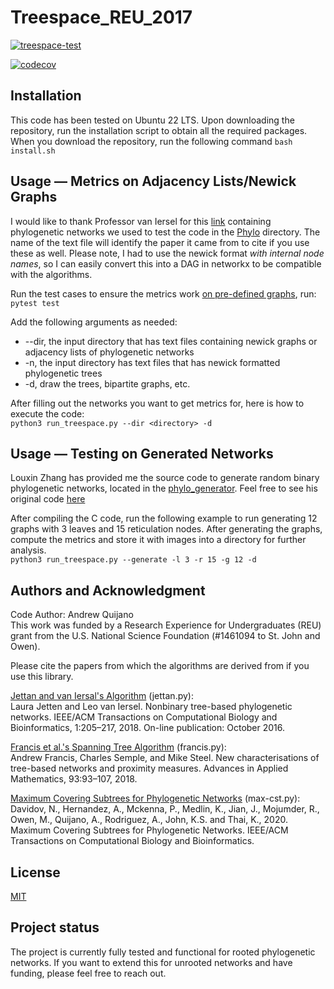 # Treespace_REU_2017
[![treespace-test](https://github.com/AndrewQuijano/Treespace_REU_2017/actions/workflows/treespace-test.yml/badge.svg)](https://github.com/AndrewQuijano/Treespace_REU_2017/actions/workflows/treespace-test.yml)

[![codecov](https://codecov.io/gh/AndrewQuijano/Treespace_REU_2017/branch/main/graph/badge.svg?token=DG1IUGC12E)](https://codecov.io/gh/AndrewQuijano/Treespace_REU_2017)

## Installation
This code has been tested on Ubuntu 22 LTS.
Upon downloading the repository, run the installation script to obtain all the required packages.
When you download the repository, run the following command `bash install.sh`

## Usage — Metrics on Adjacency Lists/Newick Graphs
I would like to thank Professor van Iersel for this [link](http://phylnet.univ-mlv.fr/recophync/networkDraw.php) containing phylogenetic networks we used to test the code in the [Phylo](https://github.com/AndrewQuijano/Treespace_REU_2017/tree/main/Phylo) directory. The name of the text file will identify the paper it came from to cite if you use these as well. Please note, I had to use the newick format *with internal node names*, so I can easily convert this into a DAG in networkx to be compatible with the algorithms.

Run the test cases to ensure the metrics work [on pre-defined graphs](https://github.com/AndrewQuijano/Treespace_REU_2017/tree/main/Graph), run:  
`pytest test`

Add the following arguments as needed:
* --dir, the input directory that has text files containing newick graphs or adjacency lists of phylogenetic networks
* -n, the input directory has text files that has newick formatted phylogenetic trees
* -d, draw the trees, bipartite graphs, etc.

After filling out the networks you want to get metrics for, here is how to execute the code:  
`python3 run_treespace.py --dir <directory> -d`

## Usage — Testing on Generated Networks
Louxin Zhang has provided me the source code to generate random binary phylogenetic networks, located in the [phylo_generator](https://github.com/AndrewQuijano/Treespace_REU_2017/tree/main/phylo_generator). Feel free to see his original code [here](https://github.com/LX-Zhang/Phylogenetic-Networks)  

After compiling the C code, run the following example to run generating 12 graphs with 3 leaves and 15 
reticulation nodes. After generating the graphs, compute the metrics and store it with images into a directory for further analysis.  
`python3 run_treespace.py --generate -l 3 -r 15 -g 12 -d`

## Authors and Acknowledgment
Code Author: Andrew Quijano  
This work was funded by a Research Experience for Undergraduates (REU) grant from the U.S. National Science Foundation (#1461094 to St. John and Owen).  

Please cite the papers from which the algorithms are derived from if you use this library.  

[Jettan and van Iersal's Algorithm](https://arxiv.org/abs/1601.04974) (jettan.py):  
Laura Jetten and Leo van Iersel.
Nonbinary tree-based phylogenetic networks.
IEEE/ACM Transactions on Computational Biology and Bioinformatics, 1:205–217, 2018. On-line publication: October 2016.

[Francis et al.'s Spanning Tree Algorithm](https://arxiv.org/abs/1611.04225) (francis.py):  
Andrew Francis, Charles Semple, and Mike Steel. 
New characterisations of tree-based networks and proximity measures. 
Advances in Applied Mathematics, 93:93–107, 2018.  

[Maximum Covering Subtrees for Phylogenetic Networks](https://arxiv.org/abs/2009.12413) (max-cst.py):  
Davidov, N., Hernandez, A., Mckenna, P., Medlin, K., Jian, J., Mojumder, R., Owen, M., Quijano, A., Rodriguez, A., John, K.S. and Thai, K., 2020. 
Maximum Covering Subtrees for Phylogenetic Networks. 
IEEE/ACM Transactions on Computational Biology and Bioinformatics.

## License
[MIT](https://choosealicense.com/licenses/mit/)

## Project status
The project is currently fully tested and functional for rooted phylogenetic networks. 
If you want to extend this for unrooted networks and have funding, please feel free to reach out.
